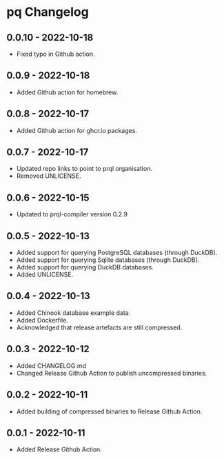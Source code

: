 # pq Changelog

## 0.0.10 - 2022-10-18

* Fixed typo in Github action.

## 0.0.9 - 2022-10-18

* Added Github action for homebrew.

## 0.0.8 - 2022-10-17

* Added Github action for ghcr.io packages.

## 0.0.7 - 2022-10-17

* Updated repo links to point to prql organisation.
* Removed UNLICENSE.

## 0.0.6 - 2022-10-15

* Updated to prql-compiler version 0.2.9

## 0.0.5 - 2022-10-13

* Added support for querying PostgreSQL databases (through DuckDB).
* Added support for querying Sqlite databases (through DuckDB).
* Added support for querying DuckDB databases.
* Added UNLICENSE.

## 0.0.4 - 2022-10-13

* Added Chinook database example data.
* Added Dockerfile.
* Acknowledged that release artefacts are still compressed.

## 0.0.3 - 2022-10-12

* Added CHANGELOG.md
* Changed Release Github Action to publish uncompressed binaries.

## 0.0.2 - 2022-10-11

* Added building of compressed binaries to Release Github Action.

## 0.0.1 - 2022-10-11

* Added Release Github Action.
